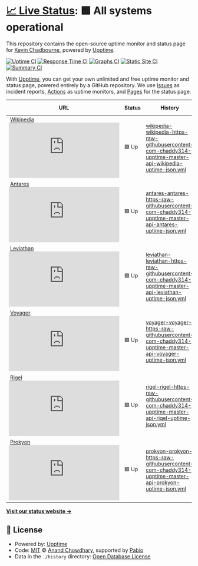 # [📈 Live Status](https://uptime.chadbourne.eu): <!--live status--> **🟩 All systems operational**

This repository contains the open-source uptime monitor and status page for [Kevin Chadbourne](https://uptime.chadbourne.eu), powered by [Upptime](https://github.com/upptime/upptime).

[![Uptime CI](https://github.com/chaddy314/upptime/workflows/Uptime%20CI/badge.svg)](https://github.com/chaddy314/upptime/actions?query=workflow%3A%22Uptime+CI%22)
[![Response Time CI](https://github.com/chaddy314/upptime/workflows/Response%20Time%20CI/badge.svg)](https://github.com/chaddy314/upptime/actions?query=workflow%3A%22Response+Time+CI%22)
[![Graphs CI](https://github.com/chaddy314/upptime/workflows/Graphs%20CI/badge.svg)](https://github.com/chaddy314/upptime/actions?query=workflow%3A%22Graphs+CI%22)
[![Static Site CI](https://github.com/chaddy314/upptime/workflows/Static%20Site%20CI/badge.svg)](https://github.com/chaddy314/upptime/actions?query=workflow%3A%22Static+Site+CI%22)
[![Summary CI](https://github.com/chaddy314/upptime/workflows/Summary%20CI/badge.svg)](https://github.com/chaddy314/upptime/actions?query=workflow%3A%22Summary+CI%22)

With [Upptime](https://upptime.js.org), you can get your own unlimited and free uptime monitor and status page, powered entirely by a GitHub repository. We use [Issues](https://github.com/chaddy314/upptime/issues) as incident reports, [Actions](https://github.com/chaddy314/upptime/actions) as uptime monitors, and [Pages](https://uptime.chadbourne.eu) for the status page.

<!--start: status pages-->
<!-- This summary is generated by Upptime (https://github.com/upptime/upptime) -->
<!-- Do not edit this manually, your changes will be overwritten -->
<!-- prettier-ignore -->
| URL | Status | History | Response Time | Uptime |
| --- | ------ | ------- | ------------- | ------ |
| <img alt="" src="https://icons.duckduckgo.com/ip3/en.wikipedia.org.ico" height="13"> [Wikipedia ![Wikipedia](https://raw.githubusercontent.com/chaddy314/upptime/master/api/wikipedia/uptime.json)](https://en.wikipedia.org) | 🟩 Up | [wikipedia-wikipedia-https-raw-githubusercontent-com-chaddy314-upptime-master-api-wikipedia-uptime-json.yml](https://github.com/chaddy314/upptime/commits/HEAD/history/wikipedia-wikipedia-https-raw-githubusercontent-com-chaddy314-upptime-master-api-wikipedia-uptime-json.yml) | <details><summary><img alt="Response time graph" src="./graphs/wikipedia-wikipedia-https-raw-githubusercontent-com-chaddy314-upptime-master-api-wikipedia-uptime-json/response-time-week.png" height="20"> 168ms</summary><br><a href="https://uptime.chadbourne.eu/history/wikipedia-wikipedia-https-raw-githubusercontent-com-chaddy314-upptime-master-api-wikipedia-uptime-json"><img alt="Response time 168" src="https://img.shields.io/endpoint?url=https%3A%2F%2Fraw.githubusercontent.com%2Fchaddy314%2Fupptime%2FHEAD%2Fapi%2Fwikipedia-wikipedia-https-raw-githubusercontent-com-chaddy314-upptime-master-api-wikipedia-uptime-json%2Fresponse-time.json"></a><br><a href="https://uptime.chadbourne.eu/history/wikipedia-wikipedia-https-raw-githubusercontent-com-chaddy314-upptime-master-api-wikipedia-uptime-json"><img alt="24-hour response time 168" src="https://img.shields.io/endpoint?url=https%3A%2F%2Fraw.githubusercontent.com%2Fchaddy314%2Fupptime%2FHEAD%2Fapi%2Fwikipedia-wikipedia-https-raw-githubusercontent-com-chaddy314-upptime-master-api-wikipedia-uptime-json%2Fresponse-time-day.json"></a><br><a href="https://uptime.chadbourne.eu/history/wikipedia-wikipedia-https-raw-githubusercontent-com-chaddy314-upptime-master-api-wikipedia-uptime-json"><img alt="7-day response time 168" src="https://img.shields.io/endpoint?url=https%3A%2F%2Fraw.githubusercontent.com%2Fchaddy314%2Fupptime%2FHEAD%2Fapi%2Fwikipedia-wikipedia-https-raw-githubusercontent-com-chaddy314-upptime-master-api-wikipedia-uptime-json%2Fresponse-time-week.json"></a><br><a href="https://uptime.chadbourne.eu/history/wikipedia-wikipedia-https-raw-githubusercontent-com-chaddy314-upptime-master-api-wikipedia-uptime-json"><img alt="30-day response time 168" src="https://img.shields.io/endpoint?url=https%3A%2F%2Fraw.githubusercontent.com%2Fchaddy314%2Fupptime%2FHEAD%2Fapi%2Fwikipedia-wikipedia-https-raw-githubusercontent-com-chaddy314-upptime-master-api-wikipedia-uptime-json%2Fresponse-time-month.json"></a><br><a href="https://uptime.chadbourne.eu/history/wikipedia-wikipedia-https-raw-githubusercontent-com-chaddy314-upptime-master-api-wikipedia-uptime-json"><img alt="1-year response time 168" src="https://img.shields.io/endpoint?url=https%3A%2F%2Fraw.githubusercontent.com%2Fchaddy314%2Fupptime%2FHEAD%2Fapi%2Fwikipedia-wikipedia-https-raw-githubusercontent-com-chaddy314-upptime-master-api-wikipedia-uptime-json%2Fresponse-time-year.json"></a></details> | <details><summary><a href="https://uptime.chadbourne.eu/history/wikipedia-wikipedia-https-raw-githubusercontent-com-chaddy314-upptime-master-api-wikipedia-uptime-json">100.00%</a></summary><a href="https://uptime.chadbourne.eu/history/wikipedia-wikipedia-https-raw-githubusercontent-com-chaddy314-upptime-master-api-wikipedia-uptime-json"><img alt="All-time uptime 100.00%" src="https://img.shields.io/endpoint?url=https%3A%2F%2Fraw.githubusercontent.com%2Fchaddy314%2Fupptime%2FHEAD%2Fapi%2Fwikipedia-wikipedia-https-raw-githubusercontent-com-chaddy314-upptime-master-api-wikipedia-uptime-json%2Fuptime.json"></a><br><a href="https://uptime.chadbourne.eu/history/wikipedia-wikipedia-https-raw-githubusercontent-com-chaddy314-upptime-master-api-wikipedia-uptime-json"><img alt="24-hour uptime 100.00%" src="https://img.shields.io/endpoint?url=https%3A%2F%2Fraw.githubusercontent.com%2Fchaddy314%2Fupptime%2FHEAD%2Fapi%2Fwikipedia-wikipedia-https-raw-githubusercontent-com-chaddy314-upptime-master-api-wikipedia-uptime-json%2Fuptime-day.json"></a><br><a href="https://uptime.chadbourne.eu/history/wikipedia-wikipedia-https-raw-githubusercontent-com-chaddy314-upptime-master-api-wikipedia-uptime-json"><img alt="7-day uptime 100.00%" src="https://img.shields.io/endpoint?url=https%3A%2F%2Fraw.githubusercontent.com%2Fchaddy314%2Fupptime%2FHEAD%2Fapi%2Fwikipedia-wikipedia-https-raw-githubusercontent-com-chaddy314-upptime-master-api-wikipedia-uptime-json%2Fuptime-week.json"></a><br><a href="https://uptime.chadbourne.eu/history/wikipedia-wikipedia-https-raw-githubusercontent-com-chaddy314-upptime-master-api-wikipedia-uptime-json"><img alt="30-day uptime 100.00%" src="https://img.shields.io/endpoint?url=https%3A%2F%2Fraw.githubusercontent.com%2Fchaddy314%2Fupptime%2FHEAD%2Fapi%2Fwikipedia-wikipedia-https-raw-githubusercontent-com-chaddy314-upptime-master-api-wikipedia-uptime-json%2Fuptime-month.json"></a><br><a href="https://uptime.chadbourne.eu/history/wikipedia-wikipedia-https-raw-githubusercontent-com-chaddy314-upptime-master-api-wikipedia-uptime-json"><img alt="1-year uptime 100.00%" src="https://img.shields.io/endpoint?url=https%3A%2F%2Fraw.githubusercontent.com%2Fchaddy314%2Fupptime%2FHEAD%2Fapi%2Fwikipedia-wikipedia-https-raw-githubusercontent-com-chaddy314-upptime-master-api-wikipedia-uptime-json%2Fuptime-year.json"></a></details>
| <img alt="" src="https://icons.duckduckgo.com/ip3/antares.chadbourne.eu.ico" height="13"> [Antares ![Antares](https://raw.githubusercontent.com/chaddy314/upptime/master/api/antares/uptime.json)](https://antares.chadbourne.eu) | 🟩 Up | [antares-antares-https-raw-githubusercontent-com-chaddy314-upptime-master-api-antares-uptime-json.yml](https://github.com/chaddy314/upptime/commits/HEAD/history/antares-antares-https-raw-githubusercontent-com-chaddy314-upptime-master-api-antares-uptime-json.yml) | <details><summary><img alt="Response time graph" src="./graphs/antares-antares-https-raw-githubusercontent-com-chaddy314-upptime-master-api-antares-uptime-json/response-time-week.png" height="20"> 2035ms</summary><br><a href="https://uptime.chadbourne.eu/history/antares-antares-https-raw-githubusercontent-com-chaddy314-upptime-master-api-antares-uptime-json"><img alt="Response time 2035" src="https://img.shields.io/endpoint?url=https%3A%2F%2Fraw.githubusercontent.com%2Fchaddy314%2Fupptime%2FHEAD%2Fapi%2Fantares-antares-https-raw-githubusercontent-com-chaddy314-upptime-master-api-antares-uptime-json%2Fresponse-time.json"></a><br><a href="https://uptime.chadbourne.eu/history/antares-antares-https-raw-githubusercontent-com-chaddy314-upptime-master-api-antares-uptime-json"><img alt="24-hour response time 2035" src="https://img.shields.io/endpoint?url=https%3A%2F%2Fraw.githubusercontent.com%2Fchaddy314%2Fupptime%2FHEAD%2Fapi%2Fantares-antares-https-raw-githubusercontent-com-chaddy314-upptime-master-api-antares-uptime-json%2Fresponse-time-day.json"></a><br><a href="https://uptime.chadbourne.eu/history/antares-antares-https-raw-githubusercontent-com-chaddy314-upptime-master-api-antares-uptime-json"><img alt="7-day response time 2035" src="https://img.shields.io/endpoint?url=https%3A%2F%2Fraw.githubusercontent.com%2Fchaddy314%2Fupptime%2FHEAD%2Fapi%2Fantares-antares-https-raw-githubusercontent-com-chaddy314-upptime-master-api-antares-uptime-json%2Fresponse-time-week.json"></a><br><a href="https://uptime.chadbourne.eu/history/antares-antares-https-raw-githubusercontent-com-chaddy314-upptime-master-api-antares-uptime-json"><img alt="30-day response time 2035" src="https://img.shields.io/endpoint?url=https%3A%2F%2Fraw.githubusercontent.com%2Fchaddy314%2Fupptime%2FHEAD%2Fapi%2Fantares-antares-https-raw-githubusercontent-com-chaddy314-upptime-master-api-antares-uptime-json%2Fresponse-time-month.json"></a><br><a href="https://uptime.chadbourne.eu/history/antares-antares-https-raw-githubusercontent-com-chaddy314-upptime-master-api-antares-uptime-json"><img alt="1-year response time 2035" src="https://img.shields.io/endpoint?url=https%3A%2F%2Fraw.githubusercontent.com%2Fchaddy314%2Fupptime%2FHEAD%2Fapi%2Fantares-antares-https-raw-githubusercontent-com-chaddy314-upptime-master-api-antares-uptime-json%2Fresponse-time-year.json"></a></details> | <details><summary><a href="https://uptime.chadbourne.eu/history/antares-antares-https-raw-githubusercontent-com-chaddy314-upptime-master-api-antares-uptime-json">100.00%</a></summary><a href="https://uptime.chadbourne.eu/history/antares-antares-https-raw-githubusercontent-com-chaddy314-upptime-master-api-antares-uptime-json"><img alt="All-time uptime 100.00%" src="https://img.shields.io/endpoint?url=https%3A%2F%2Fraw.githubusercontent.com%2Fchaddy314%2Fupptime%2FHEAD%2Fapi%2Fantares-antares-https-raw-githubusercontent-com-chaddy314-upptime-master-api-antares-uptime-json%2Fuptime.json"></a><br><a href="https://uptime.chadbourne.eu/history/antares-antares-https-raw-githubusercontent-com-chaddy314-upptime-master-api-antares-uptime-json"><img alt="24-hour uptime 100.00%" src="https://img.shields.io/endpoint?url=https%3A%2F%2Fraw.githubusercontent.com%2Fchaddy314%2Fupptime%2FHEAD%2Fapi%2Fantares-antares-https-raw-githubusercontent-com-chaddy314-upptime-master-api-antares-uptime-json%2Fuptime-day.json"></a><br><a href="https://uptime.chadbourne.eu/history/antares-antares-https-raw-githubusercontent-com-chaddy314-upptime-master-api-antares-uptime-json"><img alt="7-day uptime 100.00%" src="https://img.shields.io/endpoint?url=https%3A%2F%2Fraw.githubusercontent.com%2Fchaddy314%2Fupptime%2FHEAD%2Fapi%2Fantares-antares-https-raw-githubusercontent-com-chaddy314-upptime-master-api-antares-uptime-json%2Fuptime-week.json"></a><br><a href="https://uptime.chadbourne.eu/history/antares-antares-https-raw-githubusercontent-com-chaddy314-upptime-master-api-antares-uptime-json"><img alt="30-day uptime 100.00%" src="https://img.shields.io/endpoint?url=https%3A%2F%2Fraw.githubusercontent.com%2Fchaddy314%2Fupptime%2FHEAD%2Fapi%2Fantares-antares-https-raw-githubusercontent-com-chaddy314-upptime-master-api-antares-uptime-json%2Fuptime-month.json"></a><br><a href="https://uptime.chadbourne.eu/history/antares-antares-https-raw-githubusercontent-com-chaddy314-upptime-master-api-antares-uptime-json"><img alt="1-year uptime 100.00%" src="https://img.shields.io/endpoint?url=https%3A%2F%2Fraw.githubusercontent.com%2Fchaddy314%2Fupptime%2FHEAD%2Fapi%2Fantares-antares-https-raw-githubusercontent-com-chaddy314-upptime-master-api-antares-uptime-json%2Fuptime-year.json"></a></details>
| <img alt="" src="https://icons.duckduckgo.com/ip3/leviathan.chadbourne.eu.ico" height="13"> [Leviathan ![Leviathan](https://raw.githubusercontent.com/chaddy314/upptime/master/api/leviathan/uptime.json)](https://leviathan.chadbourne.eu/health) | 🟩 Up | [leviathan-leviathan-https-raw-githubusercontent-com-chaddy314-upptime-master-api-leviathan-uptime-json.yml](https://github.com/chaddy314/upptime/commits/HEAD/history/leviathan-leviathan-https-raw-githubusercontent-com-chaddy314-upptime-master-api-leviathan-uptime-json.yml) | <details><summary><img alt="Response time graph" src="./graphs/leviathan-leviathan-https-raw-githubusercontent-com-chaddy314-upptime-master-api-leviathan-uptime-json/response-time-week.png" height="20"> 569ms</summary><br><a href="https://uptime.chadbourne.eu/history/leviathan-leviathan-https-raw-githubusercontent-com-chaddy314-upptime-master-api-leviathan-uptime-json"><img alt="Response time 569" src="https://img.shields.io/endpoint?url=https%3A%2F%2Fraw.githubusercontent.com%2Fchaddy314%2Fupptime%2FHEAD%2Fapi%2Fleviathan-leviathan-https-raw-githubusercontent-com-chaddy314-upptime-master-api-leviathan-uptime-json%2Fresponse-time.json"></a><br><a href="https://uptime.chadbourne.eu/history/leviathan-leviathan-https-raw-githubusercontent-com-chaddy314-upptime-master-api-leviathan-uptime-json"><img alt="24-hour response time 569" src="https://img.shields.io/endpoint?url=https%3A%2F%2Fraw.githubusercontent.com%2Fchaddy314%2Fupptime%2FHEAD%2Fapi%2Fleviathan-leviathan-https-raw-githubusercontent-com-chaddy314-upptime-master-api-leviathan-uptime-json%2Fresponse-time-day.json"></a><br><a href="https://uptime.chadbourne.eu/history/leviathan-leviathan-https-raw-githubusercontent-com-chaddy314-upptime-master-api-leviathan-uptime-json"><img alt="7-day response time 569" src="https://img.shields.io/endpoint?url=https%3A%2F%2Fraw.githubusercontent.com%2Fchaddy314%2Fupptime%2FHEAD%2Fapi%2Fleviathan-leviathan-https-raw-githubusercontent-com-chaddy314-upptime-master-api-leviathan-uptime-json%2Fresponse-time-week.json"></a><br><a href="https://uptime.chadbourne.eu/history/leviathan-leviathan-https-raw-githubusercontent-com-chaddy314-upptime-master-api-leviathan-uptime-json"><img alt="30-day response time 569" src="https://img.shields.io/endpoint?url=https%3A%2F%2Fraw.githubusercontent.com%2Fchaddy314%2Fupptime%2FHEAD%2Fapi%2Fleviathan-leviathan-https-raw-githubusercontent-com-chaddy314-upptime-master-api-leviathan-uptime-json%2Fresponse-time-month.json"></a><br><a href="https://uptime.chadbourne.eu/history/leviathan-leviathan-https-raw-githubusercontent-com-chaddy314-upptime-master-api-leviathan-uptime-json"><img alt="1-year response time 569" src="https://img.shields.io/endpoint?url=https%3A%2F%2Fraw.githubusercontent.com%2Fchaddy314%2Fupptime%2FHEAD%2Fapi%2Fleviathan-leviathan-https-raw-githubusercontent-com-chaddy314-upptime-master-api-leviathan-uptime-json%2Fresponse-time-year.json"></a></details> | <details><summary><a href="https://uptime.chadbourne.eu/history/leviathan-leviathan-https-raw-githubusercontent-com-chaddy314-upptime-master-api-leviathan-uptime-json">100.00%</a></summary><a href="https://uptime.chadbourne.eu/history/leviathan-leviathan-https-raw-githubusercontent-com-chaddy314-upptime-master-api-leviathan-uptime-json"><img alt="All-time uptime 100.00%" src="https://img.shields.io/endpoint?url=https%3A%2F%2Fraw.githubusercontent.com%2Fchaddy314%2Fupptime%2FHEAD%2Fapi%2Fleviathan-leviathan-https-raw-githubusercontent-com-chaddy314-upptime-master-api-leviathan-uptime-json%2Fuptime.json"></a><br><a href="https://uptime.chadbourne.eu/history/leviathan-leviathan-https-raw-githubusercontent-com-chaddy314-upptime-master-api-leviathan-uptime-json"><img alt="24-hour uptime 100.00%" src="https://img.shields.io/endpoint?url=https%3A%2F%2Fraw.githubusercontent.com%2Fchaddy314%2Fupptime%2FHEAD%2Fapi%2Fleviathan-leviathan-https-raw-githubusercontent-com-chaddy314-upptime-master-api-leviathan-uptime-json%2Fuptime-day.json"></a><br><a href="https://uptime.chadbourne.eu/history/leviathan-leviathan-https-raw-githubusercontent-com-chaddy314-upptime-master-api-leviathan-uptime-json"><img alt="7-day uptime 100.00%" src="https://img.shields.io/endpoint?url=https%3A%2F%2Fraw.githubusercontent.com%2Fchaddy314%2Fupptime%2FHEAD%2Fapi%2Fleviathan-leviathan-https-raw-githubusercontent-com-chaddy314-upptime-master-api-leviathan-uptime-json%2Fuptime-week.json"></a><br><a href="https://uptime.chadbourne.eu/history/leviathan-leviathan-https-raw-githubusercontent-com-chaddy314-upptime-master-api-leviathan-uptime-json"><img alt="30-day uptime 100.00%" src="https://img.shields.io/endpoint?url=https%3A%2F%2Fraw.githubusercontent.com%2Fchaddy314%2Fupptime%2FHEAD%2Fapi%2Fleviathan-leviathan-https-raw-githubusercontent-com-chaddy314-upptime-master-api-leviathan-uptime-json%2Fuptime-month.json"></a><br><a href="https://uptime.chadbourne.eu/history/leviathan-leviathan-https-raw-githubusercontent-com-chaddy314-upptime-master-api-leviathan-uptime-json"><img alt="1-year uptime 100.00%" src="https://img.shields.io/endpoint?url=https%3A%2F%2Fraw.githubusercontent.com%2Fchaddy314%2Fupptime%2FHEAD%2Fapi%2Fleviathan-leviathan-https-raw-githubusercontent-com-chaddy314-upptime-master-api-leviathan-uptime-json%2Fuptime-year.json"></a></details>
| <img alt="" src="https://icons.duckduckgo.com/ip3/voyager.chadbourne.eu.ico" height="13"> [Voyager ![Voyager](https://raw.githubusercontent.com/chaddy314/upptime/master/api/voyager/uptime.json)](https://voyager.chadbourne.eu) | 🟩 Up | [voyager-voyager-https-raw-githubusercontent-com-chaddy314-upptime-master-api-voyager-uptime-json.yml](https://github.com/chaddy314/upptime/commits/HEAD/history/voyager-voyager-https-raw-githubusercontent-com-chaddy314-upptime-master-api-voyager-uptime-json.yml) | <details><summary><img alt="Response time graph" src="./graphs/voyager-voyager-https-raw-githubusercontent-com-chaddy314-upptime-master-api-voyager-uptime-json/response-time-week.png" height="20"> 1340ms</summary><br><a href="https://uptime.chadbourne.eu/history/voyager-voyager-https-raw-githubusercontent-com-chaddy314-upptime-master-api-voyager-uptime-json"><img alt="Response time 1340" src="https://img.shields.io/endpoint?url=https%3A%2F%2Fraw.githubusercontent.com%2Fchaddy314%2Fupptime%2FHEAD%2Fapi%2Fvoyager-voyager-https-raw-githubusercontent-com-chaddy314-upptime-master-api-voyager-uptime-json%2Fresponse-time.json"></a><br><a href="https://uptime.chadbourne.eu/history/voyager-voyager-https-raw-githubusercontent-com-chaddy314-upptime-master-api-voyager-uptime-json"><img alt="24-hour response time 1340" src="https://img.shields.io/endpoint?url=https%3A%2F%2Fraw.githubusercontent.com%2Fchaddy314%2Fupptime%2FHEAD%2Fapi%2Fvoyager-voyager-https-raw-githubusercontent-com-chaddy314-upptime-master-api-voyager-uptime-json%2Fresponse-time-day.json"></a><br><a href="https://uptime.chadbourne.eu/history/voyager-voyager-https-raw-githubusercontent-com-chaddy314-upptime-master-api-voyager-uptime-json"><img alt="7-day response time 1340" src="https://img.shields.io/endpoint?url=https%3A%2F%2Fraw.githubusercontent.com%2Fchaddy314%2Fupptime%2FHEAD%2Fapi%2Fvoyager-voyager-https-raw-githubusercontent-com-chaddy314-upptime-master-api-voyager-uptime-json%2Fresponse-time-week.json"></a><br><a href="https://uptime.chadbourne.eu/history/voyager-voyager-https-raw-githubusercontent-com-chaddy314-upptime-master-api-voyager-uptime-json"><img alt="30-day response time 1340" src="https://img.shields.io/endpoint?url=https%3A%2F%2Fraw.githubusercontent.com%2Fchaddy314%2Fupptime%2FHEAD%2Fapi%2Fvoyager-voyager-https-raw-githubusercontent-com-chaddy314-upptime-master-api-voyager-uptime-json%2Fresponse-time-month.json"></a><br><a href="https://uptime.chadbourne.eu/history/voyager-voyager-https-raw-githubusercontent-com-chaddy314-upptime-master-api-voyager-uptime-json"><img alt="1-year response time 1340" src="https://img.shields.io/endpoint?url=https%3A%2F%2Fraw.githubusercontent.com%2Fchaddy314%2Fupptime%2FHEAD%2Fapi%2Fvoyager-voyager-https-raw-githubusercontent-com-chaddy314-upptime-master-api-voyager-uptime-json%2Fresponse-time-year.json"></a></details> | <details><summary><a href="https://uptime.chadbourne.eu/history/voyager-voyager-https-raw-githubusercontent-com-chaddy314-upptime-master-api-voyager-uptime-json">100.00%</a></summary><a href="https://uptime.chadbourne.eu/history/voyager-voyager-https-raw-githubusercontent-com-chaddy314-upptime-master-api-voyager-uptime-json"><img alt="All-time uptime 100.00%" src="https://img.shields.io/endpoint?url=https%3A%2F%2Fraw.githubusercontent.com%2Fchaddy314%2Fupptime%2FHEAD%2Fapi%2Fvoyager-voyager-https-raw-githubusercontent-com-chaddy314-upptime-master-api-voyager-uptime-json%2Fuptime.json"></a><br><a href="https://uptime.chadbourne.eu/history/voyager-voyager-https-raw-githubusercontent-com-chaddy314-upptime-master-api-voyager-uptime-json"><img alt="24-hour uptime 100.00%" src="https://img.shields.io/endpoint?url=https%3A%2F%2Fraw.githubusercontent.com%2Fchaddy314%2Fupptime%2FHEAD%2Fapi%2Fvoyager-voyager-https-raw-githubusercontent-com-chaddy314-upptime-master-api-voyager-uptime-json%2Fuptime-day.json"></a><br><a href="https://uptime.chadbourne.eu/history/voyager-voyager-https-raw-githubusercontent-com-chaddy314-upptime-master-api-voyager-uptime-json"><img alt="7-day uptime 100.00%" src="https://img.shields.io/endpoint?url=https%3A%2F%2Fraw.githubusercontent.com%2Fchaddy314%2Fupptime%2FHEAD%2Fapi%2Fvoyager-voyager-https-raw-githubusercontent-com-chaddy314-upptime-master-api-voyager-uptime-json%2Fuptime-week.json"></a><br><a href="https://uptime.chadbourne.eu/history/voyager-voyager-https-raw-githubusercontent-com-chaddy314-upptime-master-api-voyager-uptime-json"><img alt="30-day uptime 100.00%" src="https://img.shields.io/endpoint?url=https%3A%2F%2Fraw.githubusercontent.com%2Fchaddy314%2Fupptime%2FHEAD%2Fapi%2Fvoyager-voyager-https-raw-githubusercontent-com-chaddy314-upptime-master-api-voyager-uptime-json%2Fuptime-month.json"></a><br><a href="https://uptime.chadbourne.eu/history/voyager-voyager-https-raw-githubusercontent-com-chaddy314-upptime-master-api-voyager-uptime-json"><img alt="1-year uptime 100.00%" src="https://img.shields.io/endpoint?url=https%3A%2F%2Fraw.githubusercontent.com%2Fchaddy314%2Fupptime%2FHEAD%2Fapi%2Fvoyager-voyager-https-raw-githubusercontent-com-chaddy314-upptime-master-api-voyager-uptime-json%2Fuptime-year.json"></a></details>
| <img alt="" src="https://icons.duckduckgo.com/ip3/rigel.chadbourne.eu.ico" height="13"> [Rigel ![Rigel](https://raw.githubusercontent.com/chaddy314/upptime/master/api/rigel/uptime.json)](https://rigel.chadbourne.eu) | 🟩 Up | [rigel-rigel-https-raw-githubusercontent-com-chaddy314-upptime-master-api-rigel-uptime-json.yml](https://github.com/chaddy314/upptime/commits/HEAD/history/rigel-rigel-https-raw-githubusercontent-com-chaddy314-upptime-master-api-rigel-uptime-json.yml) | <details><summary><img alt="Response time graph" src="./graphs/rigel-rigel-https-raw-githubusercontent-com-chaddy314-upptime-master-api-rigel-uptime-json/response-time-week.png" height="20"> 357ms</summary><br><a href="https://uptime.chadbourne.eu/history/rigel-rigel-https-raw-githubusercontent-com-chaddy314-upptime-master-api-rigel-uptime-json"><img alt="Response time 357" src="https://img.shields.io/endpoint?url=https%3A%2F%2Fraw.githubusercontent.com%2Fchaddy314%2Fupptime%2FHEAD%2Fapi%2Frigel-rigel-https-raw-githubusercontent-com-chaddy314-upptime-master-api-rigel-uptime-json%2Fresponse-time.json"></a><br><a href="https://uptime.chadbourne.eu/history/rigel-rigel-https-raw-githubusercontent-com-chaddy314-upptime-master-api-rigel-uptime-json"><img alt="24-hour response time 357" src="https://img.shields.io/endpoint?url=https%3A%2F%2Fraw.githubusercontent.com%2Fchaddy314%2Fupptime%2FHEAD%2Fapi%2Frigel-rigel-https-raw-githubusercontent-com-chaddy314-upptime-master-api-rigel-uptime-json%2Fresponse-time-day.json"></a><br><a href="https://uptime.chadbourne.eu/history/rigel-rigel-https-raw-githubusercontent-com-chaddy314-upptime-master-api-rigel-uptime-json"><img alt="7-day response time 357" src="https://img.shields.io/endpoint?url=https%3A%2F%2Fraw.githubusercontent.com%2Fchaddy314%2Fupptime%2FHEAD%2Fapi%2Frigel-rigel-https-raw-githubusercontent-com-chaddy314-upptime-master-api-rigel-uptime-json%2Fresponse-time-week.json"></a><br><a href="https://uptime.chadbourne.eu/history/rigel-rigel-https-raw-githubusercontent-com-chaddy314-upptime-master-api-rigel-uptime-json"><img alt="30-day response time 357" src="https://img.shields.io/endpoint?url=https%3A%2F%2Fraw.githubusercontent.com%2Fchaddy314%2Fupptime%2FHEAD%2Fapi%2Frigel-rigel-https-raw-githubusercontent-com-chaddy314-upptime-master-api-rigel-uptime-json%2Fresponse-time-month.json"></a><br><a href="https://uptime.chadbourne.eu/history/rigel-rigel-https-raw-githubusercontent-com-chaddy314-upptime-master-api-rigel-uptime-json"><img alt="1-year response time 357" src="https://img.shields.io/endpoint?url=https%3A%2F%2Fraw.githubusercontent.com%2Fchaddy314%2Fupptime%2FHEAD%2Fapi%2Frigel-rigel-https-raw-githubusercontent-com-chaddy314-upptime-master-api-rigel-uptime-json%2Fresponse-time-year.json"></a></details> | <details><summary><a href="https://uptime.chadbourne.eu/history/rigel-rigel-https-raw-githubusercontent-com-chaddy314-upptime-master-api-rigel-uptime-json">100.00%</a></summary><a href="https://uptime.chadbourne.eu/history/rigel-rigel-https-raw-githubusercontent-com-chaddy314-upptime-master-api-rigel-uptime-json"><img alt="All-time uptime 100.00%" src="https://img.shields.io/endpoint?url=https%3A%2F%2Fraw.githubusercontent.com%2Fchaddy314%2Fupptime%2FHEAD%2Fapi%2Frigel-rigel-https-raw-githubusercontent-com-chaddy314-upptime-master-api-rigel-uptime-json%2Fuptime.json"></a><br><a href="https://uptime.chadbourne.eu/history/rigel-rigel-https-raw-githubusercontent-com-chaddy314-upptime-master-api-rigel-uptime-json"><img alt="24-hour uptime 100.00%" src="https://img.shields.io/endpoint?url=https%3A%2F%2Fraw.githubusercontent.com%2Fchaddy314%2Fupptime%2FHEAD%2Fapi%2Frigel-rigel-https-raw-githubusercontent-com-chaddy314-upptime-master-api-rigel-uptime-json%2Fuptime-day.json"></a><br><a href="https://uptime.chadbourne.eu/history/rigel-rigel-https-raw-githubusercontent-com-chaddy314-upptime-master-api-rigel-uptime-json"><img alt="7-day uptime 100.00%" src="https://img.shields.io/endpoint?url=https%3A%2F%2Fraw.githubusercontent.com%2Fchaddy314%2Fupptime%2FHEAD%2Fapi%2Frigel-rigel-https-raw-githubusercontent-com-chaddy314-upptime-master-api-rigel-uptime-json%2Fuptime-week.json"></a><br><a href="https://uptime.chadbourne.eu/history/rigel-rigel-https-raw-githubusercontent-com-chaddy314-upptime-master-api-rigel-uptime-json"><img alt="30-day uptime 100.00%" src="https://img.shields.io/endpoint?url=https%3A%2F%2Fraw.githubusercontent.com%2Fchaddy314%2Fupptime%2FHEAD%2Fapi%2Frigel-rigel-https-raw-githubusercontent-com-chaddy314-upptime-master-api-rigel-uptime-json%2Fuptime-month.json"></a><br><a href="https://uptime.chadbourne.eu/history/rigel-rigel-https-raw-githubusercontent-com-chaddy314-upptime-master-api-rigel-uptime-json"><img alt="1-year uptime 100.00%" src="https://img.shields.io/endpoint?url=https%3A%2F%2Fraw.githubusercontent.com%2Fchaddy314%2Fupptime%2FHEAD%2Fapi%2Frigel-rigel-https-raw-githubusercontent-com-chaddy314-upptime-master-api-rigel-uptime-json%2Fuptime-year.json"></a></details>
| <img alt="" src="https://icons.duckduckgo.com/ip3/prokyon.chadbourne.eu.ico" height="13"> [Prokyon ![Prokyon](https://raw.githubusercontent.com/chaddy314/upptime/master/api/prokyon/uptime.json)](https://prokyon.chadbourne.eu) | 🟩 Up | [prokyon-prokyon-https-raw-githubusercontent-com-chaddy314-upptime-master-api-prokyon-uptime-json.yml](https://github.com/chaddy314/upptime/commits/HEAD/history/prokyon-prokyon-https-raw-githubusercontent-com-chaddy314-upptime-master-api-prokyon-uptime-json.yml) | <details><summary><img alt="Response time graph" src="./graphs/prokyon-prokyon-https-raw-githubusercontent-com-chaddy314-upptime-master-api-prokyon-uptime-json/response-time-week.png" height="20"> 621ms</summary><br><a href="https://uptime.chadbourne.eu/history/prokyon-prokyon-https-raw-githubusercontent-com-chaddy314-upptime-master-api-prokyon-uptime-json"><img alt="Response time 621" src="https://img.shields.io/endpoint?url=https%3A%2F%2Fraw.githubusercontent.com%2Fchaddy314%2Fupptime%2FHEAD%2Fapi%2Fprokyon-prokyon-https-raw-githubusercontent-com-chaddy314-upptime-master-api-prokyon-uptime-json%2Fresponse-time.json"></a><br><a href="https://uptime.chadbourne.eu/history/prokyon-prokyon-https-raw-githubusercontent-com-chaddy314-upptime-master-api-prokyon-uptime-json"><img alt="24-hour response time 621" src="https://img.shields.io/endpoint?url=https%3A%2F%2Fraw.githubusercontent.com%2Fchaddy314%2Fupptime%2FHEAD%2Fapi%2Fprokyon-prokyon-https-raw-githubusercontent-com-chaddy314-upptime-master-api-prokyon-uptime-json%2Fresponse-time-day.json"></a><br><a href="https://uptime.chadbourne.eu/history/prokyon-prokyon-https-raw-githubusercontent-com-chaddy314-upptime-master-api-prokyon-uptime-json"><img alt="7-day response time 621" src="https://img.shields.io/endpoint?url=https%3A%2F%2Fraw.githubusercontent.com%2Fchaddy314%2Fupptime%2FHEAD%2Fapi%2Fprokyon-prokyon-https-raw-githubusercontent-com-chaddy314-upptime-master-api-prokyon-uptime-json%2Fresponse-time-week.json"></a><br><a href="https://uptime.chadbourne.eu/history/prokyon-prokyon-https-raw-githubusercontent-com-chaddy314-upptime-master-api-prokyon-uptime-json"><img alt="30-day response time 621" src="https://img.shields.io/endpoint?url=https%3A%2F%2Fraw.githubusercontent.com%2Fchaddy314%2Fupptime%2FHEAD%2Fapi%2Fprokyon-prokyon-https-raw-githubusercontent-com-chaddy314-upptime-master-api-prokyon-uptime-json%2Fresponse-time-month.json"></a><br><a href="https://uptime.chadbourne.eu/history/prokyon-prokyon-https-raw-githubusercontent-com-chaddy314-upptime-master-api-prokyon-uptime-json"><img alt="1-year response time 621" src="https://img.shields.io/endpoint?url=https%3A%2F%2Fraw.githubusercontent.com%2Fchaddy314%2Fupptime%2FHEAD%2Fapi%2Fprokyon-prokyon-https-raw-githubusercontent-com-chaddy314-upptime-master-api-prokyon-uptime-json%2Fresponse-time-year.json"></a></details> | <details><summary><a href="https://uptime.chadbourne.eu/history/prokyon-prokyon-https-raw-githubusercontent-com-chaddy314-upptime-master-api-prokyon-uptime-json">100.00%</a></summary><a href="https://uptime.chadbourne.eu/history/prokyon-prokyon-https-raw-githubusercontent-com-chaddy314-upptime-master-api-prokyon-uptime-json"><img alt="All-time uptime 100.00%" src="https://img.shields.io/endpoint?url=https%3A%2F%2Fraw.githubusercontent.com%2Fchaddy314%2Fupptime%2FHEAD%2Fapi%2Fprokyon-prokyon-https-raw-githubusercontent-com-chaddy314-upptime-master-api-prokyon-uptime-json%2Fuptime.json"></a><br><a href="https://uptime.chadbourne.eu/history/prokyon-prokyon-https-raw-githubusercontent-com-chaddy314-upptime-master-api-prokyon-uptime-json"><img alt="24-hour uptime 100.00%" src="https://img.shields.io/endpoint?url=https%3A%2F%2Fraw.githubusercontent.com%2Fchaddy314%2Fupptime%2FHEAD%2Fapi%2Fprokyon-prokyon-https-raw-githubusercontent-com-chaddy314-upptime-master-api-prokyon-uptime-json%2Fuptime-day.json"></a><br><a href="https://uptime.chadbourne.eu/history/prokyon-prokyon-https-raw-githubusercontent-com-chaddy314-upptime-master-api-prokyon-uptime-json"><img alt="7-day uptime 100.00%" src="https://img.shields.io/endpoint?url=https%3A%2F%2Fraw.githubusercontent.com%2Fchaddy314%2Fupptime%2FHEAD%2Fapi%2Fprokyon-prokyon-https-raw-githubusercontent-com-chaddy314-upptime-master-api-prokyon-uptime-json%2Fuptime-week.json"></a><br><a href="https://uptime.chadbourne.eu/history/prokyon-prokyon-https-raw-githubusercontent-com-chaddy314-upptime-master-api-prokyon-uptime-json"><img alt="30-day uptime 100.00%" src="https://img.shields.io/endpoint?url=https%3A%2F%2Fraw.githubusercontent.com%2Fchaddy314%2Fupptime%2FHEAD%2Fapi%2Fprokyon-prokyon-https-raw-githubusercontent-com-chaddy314-upptime-master-api-prokyon-uptime-json%2Fuptime-month.json"></a><br><a href="https://uptime.chadbourne.eu/history/prokyon-prokyon-https-raw-githubusercontent-com-chaddy314-upptime-master-api-prokyon-uptime-json"><img alt="1-year uptime 100.00%" src="https://img.shields.io/endpoint?url=https%3A%2F%2Fraw.githubusercontent.com%2Fchaddy314%2Fupptime%2FHEAD%2Fapi%2Fprokyon-prokyon-https-raw-githubusercontent-com-chaddy314-upptime-master-api-prokyon-uptime-json%2Fuptime-year.json"></a></details>

<!--end: status pages-->

[**Visit our status website →**](https://uptime.chadbourne.eu)

## 📄 License

- Powered by: [Upptime](https://github.com/upptime/upptime)
- Code: [MIT](./LICENSE) © [Anand Chowdhary](https://anandchowdhary.com), supported by [Pabio](https://pabio.com)
- Data in the `./history` directory: [Open Database License](https://opendatacommons.org/licenses/odbl/1-0/)
